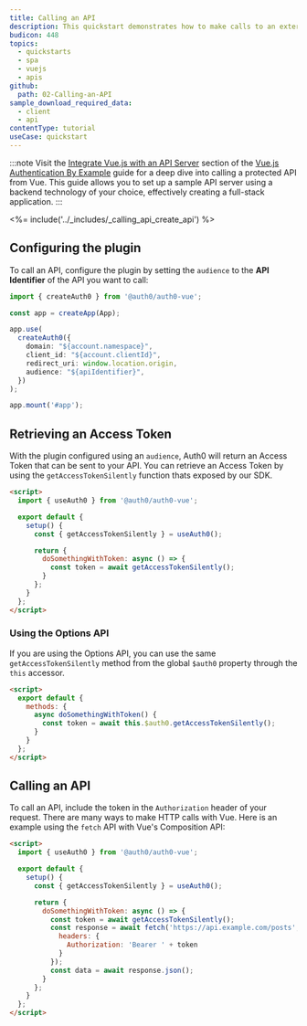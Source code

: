 ```yaml
---
title: Calling an API
description: This quickstart demonstrates how to make calls to an external API from a Vue.JS application using Auth0.
budicon: 448
topics:
  - quickstarts
  - spa
  - vuejs
  - apis
github:
  path: 02-Calling-an-API
sample_download_required_data:
  - client
  - api
contentType: tutorial
useCase: quickstart
---
```


<!-- markdownlint-disable MD002 MD041 -->

:::note
Visit the [Integrate Vue.js with an API Server](https://developer.auth0.com/resources/guides/spa/vue/basic-authentication#integrate-vue-js-with-an-api-server) section of the [Vue.js Authentication By Example](https://developer.auth0.com/resources/guides/spa/vue/basic-authentication) guide for a deep dive into calling a protected API from Vue. This guide allows you to set up a sample API server using a backend technology of your choice, effectively creating a full-stack application.
:::

<%= include('../_includes/_calling_api_create_api') %>

## Configuring the plugin
To call an API, configure the plugin by setting the `audience` to the **API Identifier** of the API you want to call:

```ts
import { createAuth0 } from '@auth0/auth0-vue';

const app = createApp(App);

app.use(
  createAuth0({
    domain: "${account.namespace}",
    client_id: "${account.clientId}",
    redirect_uri: window.location.origin,
    audience: "${apiIdentifier}",
  })
);

app.mount('#app');
```

## Retrieving an Access Token
With the plugin configured using an `audience`, Auth0 will return an Access Token that can be sent to your API.
You can retrieve an Access Token by using the `getAccessTokenSilently` function thats exposed by our SDK.

```html
<script>
  import { useAuth0 } from '@auth0/auth0-vue';

  export default {
    setup() {
      const { getAccessTokenSilently } = useAuth0();

      return {
        doSomethingWithToken: async () => {
          const token = await getAccessTokenSilently();
        }
      };
    }
  };
</script>
```

### Using the Options API

If you are using the Options API, you can use the same `getAccessTokenSilently` method from the global `$auth0` property through the `this` accessor.

```html
<script>
  export default {
    methods: {
      async doSomethingWithToken() {
        const token = await this.$auth0.getAccessTokenSilently();
      }
    }
  };
</script>
```

## Calling an API
To call an API, include the token in the `Authorization` header of your request.
There are many ways to make HTTP calls with Vue. Here is an example using the `fetch` API with Vue's Composition API:

```html
<script>
  import { useAuth0 } from '@auth0/auth0-vue';

  export default {
    setup() {
      const { getAccessTokenSilently } = useAuth0();

      return {
        doSomethingWithToken: async () => {
          const token = await getAccessTokenSilently();
          const response = await fetch('https://api.example.com/posts', {
            headers: {
              Authorization: 'Bearer ' + token
            }
          });
          const data = await response.json();
        }
      };
    }
  };
</script>
```
